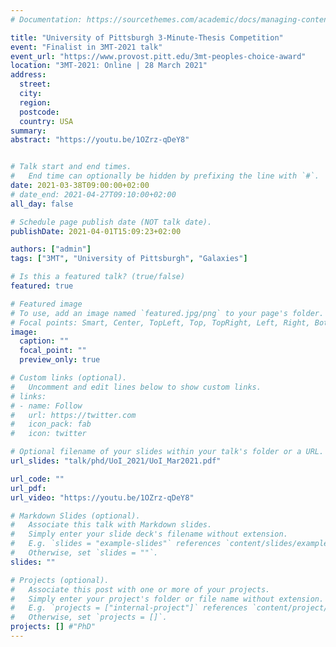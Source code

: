 ```yaml
---
# Documentation: https://sourcethemes.com/academic/docs/managing-content/

title: "University of Pittsburgh 3-Minute-Thesis Competition"
event: "Finalist in 3MT-2021 talk"
event_url: "https://www.provost.pitt.edu/3mt-peoples-choice-award"
location: "3MT-2021: Online | 28 March 2021"
address:
  street:
  city:
  region:
  postcode:
  country: USA
summary: 
abstract: "https://youtu.be/1OZrz-qDeY8"


# Talk start and end times.
#   End time can optionally be hidden by prefixing the line with `#`.
date: 2021-03-38T09:00:00+02:00
# date_end: 2021-04-27T09:10:00+02:00
all_day: false

# Schedule page publish date (NOT talk date).
publishDate: 2021-04-01T15:09:23+02:00

authors: ["admin"]
tags: ["3MT", "University of Pittsburgh", "Galaxies"]

# Is this a featured talk? (true/false)
featured: true

# Featured image
# To use, add an image named `featured.jpg/png` to your page's folder.
# Focal points: Smart, Center, TopLeft, Top, TopRight, Left, Right, BottomLeft, Bottom, BottomRight.
image:
  caption: ""
  focal_point: ""
  preview_only: true

# Custom links (optional).
#   Uncomment and edit lines below to show custom links.
# links:
# - name: Follow
#   url: https://twitter.com
#   icon_pack: fab
#   icon: twitter

# Optional filename of your slides within your talk's folder or a URL.
url_slides: "talk/phd/UoI_2021/UoI_Mar2021.pdf"

url_code: ""
url_pdf:
url_video: "https://youtu.be/1OZrz-qDeY8"

# Markdown Slides (optional).
#   Associate this talk with Markdown slides.
#   Simply enter your slide deck's filename without extension.
#   E.g. `slides = "example-slides"` references `content/slides/example-slides.md`.
#   Otherwise, set `slides = ""`.
slides: ""

# Projects (optional).
#   Associate this post with one or more of your projects.
#   Simply enter your project's folder or file name without extension.
#   E.g. `projects = ["internal-project"]` references `content/project/deep-learning/index.md`.
#   Otherwise, set `projects = []`.
projects: [] #"PhD"
---
```


<!-- <iframe src="https://docs.google.com/presentation/d/e/2PACX-1vS_zF_HQO40vzgR-qrgQfOIdi29wsVR-5zoQRze1n4u7k6vZtMrLsOONfi0uZ3PnqxTdkL5A9nbJSwy/embed?start=false&loop=false&delayms=3000" frameborder="0" width="960" height="569" allowfullscreen="true" mozallowfullscreen="true" webkitallowfullscreen="true"></iframe> -->
